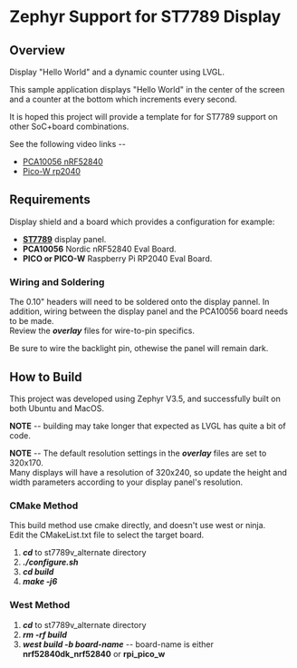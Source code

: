 # Zephyr Support for ST7789 Display

## Overview
Display "Hello World" and a dynamic counter using LVGL.  

This sample application displays "Hello World" in the center of the screen
and a counter at the bottom which increments every second. 

It is hoped this project will provide a template for for ST7789 support on other SoC+board combinations.

See the following video links --
* [PCA10056 nRF52840](https://studio.youtube.com/video/sml6Ic_K4g4) 
* [Pico-W rp2040](https://youtu.be/FVRU7HFSb6Y)

## Requirements

Display shield and a board which provides a configuration
for example:

* [**ST7789**](https://www.aliexpress.us/item/3256805850192151.html) display panel.
* **PCA10056** Nordic nRF52840 Eval Board.
* **PICO or PICO-W** Raspberry Pi RP2040 Eval Board.

### Wiring and Soldering
The 0.10" headers will need to be soldered onto the display pannel. In addition, wiring between the display panel and the PCA10056 board needs to be made.  
Review the ***overlay*** files for wire-to-pin specifics.

Be sure to wire the backlight pin, othewise the panel will remain dark.

## How to Build
This project was developed using Zephyr V3.5, and successfully built on both Ubuntu and MacOS.  

**NOTE** -- building may take longer that expected as LVGL has quite a bit of code.

**NOTE** -- The default resolution settings in the ***overlay*** files are set to 320x170.  
Many displays will have a resolution of 320x240, so update the height and width parameters according to your display panel's resolution.

### CMake Method
This build method use cmake directly, and doesn't use west or ninja.  
Edit the CMakeList.txt file to select the target board.
1) ***cd*** to st7789v_alternate directory
2) ***./configure.sh***
3) ***cd build***
4) ***make -j6***

### West Method
1) ***cd*** to st7789v_alternate directory
2) ***rm -rf build***
3) ***west build -b board-name***  -- board-name is either **nrf52840dk_nrf52840** or **rpi_pico_w**
